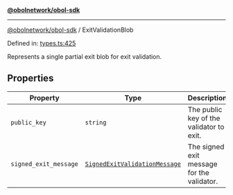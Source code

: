 [**@obolnetwork/obol-sdk**](../index.md)

***

[@obolnetwork/obol-sdk](../index.md) / ExitValidationBlob

Defined in: [types.ts:425](https://github.com/ObolNetwork/obol-sdk/blob/d77f4594233f658ddb52882926187420144e316d/src/types.ts#L425)

Represents a single partial exit blob for exit validation.

## Properties

| Property | Type | Description | Defined in |
| ------ | ------ | ------ | ------ |
| <a id="public_key"></a> `public_key` | `string` | The public key of the validator to exit. | [types.ts:427](https://github.com/ObolNetwork/obol-sdk/blob/d77f4594233f658ddb52882926187420144e316d/src/types.ts#L427) |
| <a id="signed_exit_message"></a> `signed_exit_message` | [`SignedExitValidationMessage`](SignedExitValidationMessage.md) | The signed exit message for the validator. | [types.ts:430](https://github.com/ObolNetwork/obol-sdk/blob/d77f4594233f658ddb52882926187420144e316d/src/types.ts#L430) |
